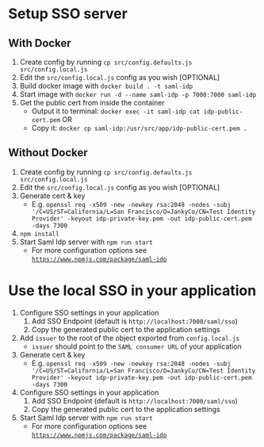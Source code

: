 # Setup SSO server

## With Docker

1. Create config by running `cp src/config.defaults.js src/config.local.js`
1. Edit the `src/config.local.js` config as you wish [OPTIONAL]
1. Build docker image with `docker build . -t saml-idp`
1. Start image with `docker run -d --name saml-idp -p 7000:7000 saml-idp`
1. Get the public cert from inside the container
   - Output it to terminal: `docker exec -it saml-idp cat idp-public-cert.pem` OR
   - Copy it: `docker cp saml-idp:/usr/src/app/idp-public-cert.pem .`

## Without Docker

1. Create config by running `cp src/config.defaults.js src/config.local.js`
1. Edit the `src/config.local.js` config as you wish [OPTIONAL]
1. Generate cert & key
   - E.g. `openssl req -x509 -new -newkey rsa:2048 -nodes -subj '/C=US/ST=California/L=San Francisco/O=JankyCo/CN=Test Identity Provider' -keyout idp-private-key.pem -out idp-public-cert.pem -days 7300`
1. `npm install`
1. Start Saml Idp server with `npm run start`
   - For more configuration options see [`https://www.npmjs.com/package/saml-idp`](https://www.npmjs.com/package/saml-idp)

# Use the local SSO in your application

1. Configure SSO settings in your application
   1. Add SSO Endpoint (default is `http://localhost:7000/saml/sso`)
   1. Copy the generated public cert to the application settings
1. Add `issuer` to the root of the object exported from `config.local.js`
   - `issuer` should point to the `SAML consumer URL` of your application
1. Generate cert & key
   - E.g. `openssl req -x509 -new -newkey rsa:2048 -nodes -subj '/C=US/ST=California/L=San Francisco/O=JankyCo/CN=Test Identity Provider' -keyout idp-private-key.pem -out idp-public-cert.pem -days 7300`
1. Configure SSO settings in your application
   1. Add SSO Endpoint (default is `http://localhost:7000/saml/sso`)
   1. Copy the generated public cert to the application settings
1. Start Saml Idp server with `npm run start`
   - For more configuration options see [`https://www.npmjs.com/package/saml-idp`](https://www.npmjs.com/package/saml-idp)

